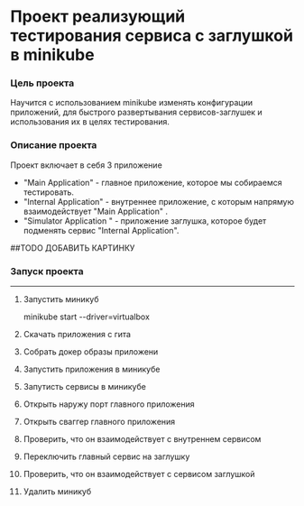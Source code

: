 # Проект реализующий тестирования сервиса с заглушкой в minikube

### Цель проекта 

Научится с использованием minikube изменять конфигурации  приложений, для быстрого развертывания сервисов-заглушек и использования их в целях тестирования.   

### Описание проекта 

Проект включает в себя 3 приложение 
 * "Main Application" - главное приложение, которое мы собираемся тестировать.
 * "Internal Application" - внутреннее приложение, с которым напрямую взаимодействует "Main Application" . 
 * "Simulator Application " - приложение заглушка, которое будет подменять сервис "Internal Application". 

  ##TODO ДОБАВИТЬ КАРТИНКУ 



### Запуск проекта

***

1. Запустить миникуб 
     
     minikube start --driver=virtualbox


2. Скачать приложения с гита 

3. Собрать докер образы приложени 

4. Запустить приложения в миникубе 

5. Запутисть сервисы в миникубе

6. Открыть наружу порт главного приложения 

7. Открыть сваггер главного приложения 

8. Проверить, что он взаимодействует с внутреннем сервисом 

9. Переключить главный сервис на заглушку 

10. Проверить, что он взаимодействует с сервисом заглушкой

11. Удалить миникуб 

    
